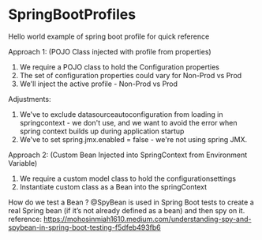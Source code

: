 # SpringBootProfiles
Hello world example of spring boot profile for quick reference

Approach 1: (POJO Class injected with profile from properties)
1. We require a POJO class to hold the Configuration properties
2. The set of configuration properties could vary for Non-Prod vs Prod
3. We'll inject the active profile - Non-Prod vs Prod

Adjustments:
1. We've to exclude datasourceautoconfiguration from loading in springcontext - we don't use, and we want to avoid the error when spring context builds up during application startup
2. We've to set spring.jmx.enabled = false - we're not using spring JMX.

Approach 2: (Custom Bean Injected into SpringContext from Environment Variable)
1. We require a custom model class to hold the configurationsettings
2. Instantiate custom class as a Bean into the springContext

How do we test a Bean ?
@SpyBean is used in Spring Boot tests to create a real Spring bean (if it’s not already defined as a bean) and then spy on it.
reference: https://mohosinmiah1610.medium.com/understanding-spy-and-spybean-in-spring-boot-testing-f5dfeb493fb6